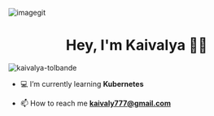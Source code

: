 ![imagegit](https://user-images.githubusercontent.com/69889600/193552218-0ebf9961-fe69-45bd-98bc-c29771758f59.png)

<h1 align="center">Hey, I'm Kaivalya 👩‍💻</h1>

<p align="left"> <img src="https://komarev.com/ghpvc/?username=kaivalya-tolbande&label=Profile%20views&color=0e75b6&style=flat" alt="kaivalya-tolbande" /> </p>

- 💻 I’m currently learning **Kubernetes**

- 📫 How to reach me **kaivaly777@gmail.com**

